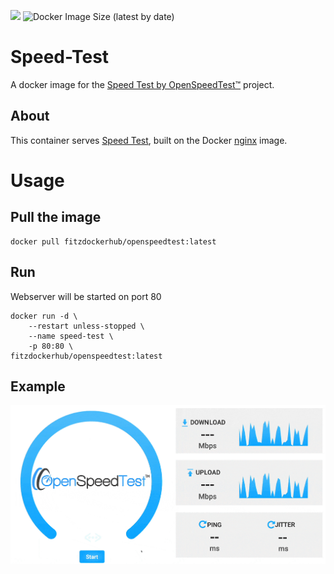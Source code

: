 [<img src="https://img.shields.io/badge/dockerhub-Repo_Image-Important.svg?logo=Docker">](https://hub.docker.com/r/fitzdockerhub/openspeedtest)
![Docker Image Size (latest by date)](https://img.shields.io/docker/image-size/fitzdockerhub/openspeedtest)

# Speed-Test
A docker image for the [Speed Test by OpenSpeedTest™](https://github.com/openspeedtest/Speed-Test) project.

## About
This container serves [Speed Test](https://github.com/openspeedtest/Speed-Test), built on the Docker [nginx](https://hub.docker.com/_/nginx) image.

# Usage
## Pull the image
```
docker pull fitzdockerhub/openspeedtest:latest
```

## Run
Webserver will be started on port 80
```
docker run -d \
    --restart unless-stopped \
    --name speed-test \
    -p 80:80 \
fitzdockerhub/openspeedtest:latest
```
## Example
![](https://github.com/openspeedtest/v2-Test/raw/main/images/10G-S.gif)
